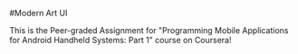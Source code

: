 #Modern Art UI

This is the Peer-graded Assignment for "Programming Mobile Applications for Android Handheld Systems: Part 1" course on Coursera!

